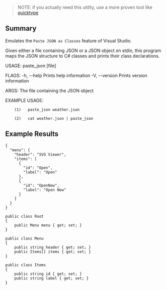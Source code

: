 > NOTE: if you actually need this utility, use a more proven tool like [quicktype](https://github.com/quicktype/quicktype)

Summary
---
Emulates the `Paste JSON as Classes` feature of Visual Studio.

Given either a file containing JSON or a JSON object on stdin, this program maps the JSON structure to C# classes and prints their class declarations.

USAGE:
    paste_json [file]

FLAGS:
    -h, --help       Prints help information
    -V, --version    Prints version information

ARGS:
    <file>    The file containing the JSON object

EXAMPLE USAGE:

        (1)   paste_json weather.json
        
        (2)   cat weather.json | paste_json
        

Example Results
---
```
{
  "menu": {
    "header": "SVG Viewer",
    "items": [
      {
        "id": "Open",
        "label": "Open"
      },
      {
        "id": "OpenNew",
        "label": "Open New"
      }
    ]
  }
}
```
```
public class Root
{
    public Menu menu { get; set; }
}

public class Menu
{
    public string header { get; set; }
    public Items[] items { get; set; }
}

public class Items
{
    public string id { get; set; }
    public string label { get; set; }
}
```
